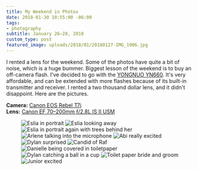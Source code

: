 ```yaml
---
title: My Weekend in Photos
date: 2018-01-30 10:55:00 -06:00
tags:
- photography
subtitle: January 26–28, 2018
custom_type: post
featured_image: uploads/2018/01/20180127-IMG_1906.jpg
---
```


I rented a lens for the weekend. Some of the photos have quite a bit of noise, which is a huge bummer. Biggest lesson of the weekend is to buy an off-camera flash. I've decided to go with the [YONGNUO YN660](http://amzn.to/2BDqONt). It's very affordable, and can be extended with more flashes because of its built-in transmitter and receiver. I rented a two thousand dollar lens, and it didn't disappoint. Here are the pictures.

**Camera:** [Canon EOS Rebel T7i](http://amzn.to/2BEz8wn)  
**Lens:** [Canon EF 70–200mm ƒ/2.8L IS II USM](http://amzn.to/2DL2lYj)

<figure class="photo-grid photo-grid--four">
  <img style="grid-column: span 2; grid-row: span 2;" src="{{ site.url }}/uploads/2018/01/20180127-IMG_1814.jpg" alt="Eslia in portrait">
  <img style="grid-column: span 3;" src="{{ site.url }}/uploads/2018/01/20180127-IMG_1823.jpg" alt="Eslia looking away">
  <img style="grid-column: span 2; grid-row: 2 / span 2;" src="{{ site.url }}/uploads/2018/01/20180127-IMG_1828.jpg" alt="Eslia in portrait again with trees behind her">
  <img style="grid-column: span 3;" src="{{ site.url }}/uploads/2018/01/20180127-IMG_1887.jpg" alt="Arlene talking into the microphone">
  <img style="grid-column: span 3" src="{{ site.url }}/uploads/2018/01/20180127-IMG_1906.jpg" alt="Abi really excited">
  <img style="grid-column: span 4; grid-row: span 2;" src="{{ site.url }}/uploads/2018/01/20180127-IMG_1964.jpg" alt="Dylan surprised">
  <img style="grid-column: span 2; grid-row: span 2;" src="{{ site.url }}/uploads/2018/01/20180127-IMG_2013.jpg" alt="Candid of Raf">
  <img style="grid-column: span 6; grid-row: span 2;" src="{{ site.url }}/uploads/2018/01/20180128-IMG_2295.jpg" alt="Danielle being covered in toiletpaper">
  <img style="grid-column: span 2;" src="{{ site.url }}/uploads/2018/01/20180127-IMG_2109.jpg" alt="Dylan catching a ball in a cup">
  <img style="grid-column: span 2;" src="{{ site.url }}/uploads/2018/01/20180128-IMG_2364.jpg" alt="Toilet paper bride and groom">
  <img style="grid-column: 2 / span 5" src="{{ site.url }}/uploads/2018/01/20180128-IMG_2310.jpg" alt="Junior excited">
</figure>
